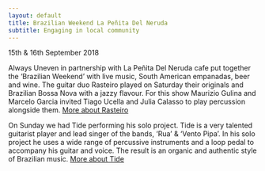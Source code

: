 ```yaml
---
layout: default
title: Brazilian Weekend La Peñita Del Neruda
subtitle: Engaging in local community
---
```


15th & 16th September 2018 

Always Uneven in partnership with La Peñita Del Neruda cafe put together the ‘Brazilian Weekend’ with live music, South American empanadas, beer and wine. 
The guitar duo Rasteiro played on Saturday their originals and Brazilian Bossa Nova with a jazzy flavour. For this show Maurizio Gulina and Marcelo Garcia invited Tiago Ucella and Julia Calasso to play percussion alongside them. 
[More about Rasteiro](https://www.facebook.com/rasteiromusic/)

On Sunday we had Tide performing his solo project. Tide is a very talented guitarist player and lead singer of the bands, ‘Rua’ & ‘Vento Pipa’. In his solo project he uses a wide range of percussive instruments and a loop pedal to accompany his guitar and voice. The result is an organic and authentic style of Brazilian music.
[More about Tide](www.tideneto.com)




